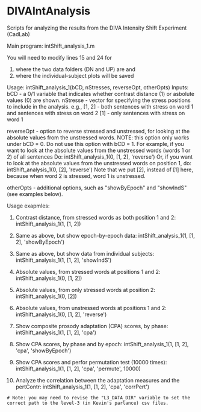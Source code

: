 DIVAIntAnalysis
===============

Scripts for analyzing the results from the DIVA Intensity Shift Experiment (CadLab)

Main program: intShift_analysis_1.m 

You will need to modify lines 15 and 24 for 
  1) where the two data folders (DN and UP) are and 
  2) where the individual-subject plots will be saved

Usage: intShift_analysis_1(bCD, nStresses, reverseOpt, otherOpts)
Inputs: 
  bCD - a 0/1 variable that indicates whether contrast distance (1) or asbolute values (0) are shown. 
  nStresse - vector for specifying the stress positions to include in the analysis.
            e.g., [1, 2] - both sentences with stress on word 1 and sentences with stress on word 2
                  [1] - only sentences with stress on word 1
                  
  reverseOpt - option to reverse stressed and unstressed, for looking at the absolute values from the unstressed words. 
          NOTE: this option only works under bCD = 0. Do not use this option with bCD = 1.
          For example, if you want to look at the absolute values from the unstressed words (words 1 or 2) of all sentences 
          Do: 
            intShift_analysis_1(0, [1, 2], 'reverse')
          Or, if you want to look at the absolute values from the unstressed words on position 1, do:
            intShift_analysis_1(0, [2], 'reverse')
            Note that we put [2], instead of [1] here, because when word 2 is stressed, word 1 is unstressed. 
            
  otherOpts - additional options, such as "showByEpoch" and "showIndS" (see examples below).
            
Usage exapmles:
  1. Contrast distance, from stressed words as both position 1 and 2: intShift_analysis_1(1, [1, 2])
  2. Same as above, but show epoch-by-epoch data: intShift_analysis_1(1, [1, 2], 'showByEpoch')
  3. Same as above, but show data from individual subjects: intShift_analysis_1(1, [1, 2], 'showIndS')
  4. Absolute values, from stressed words at positions 1 and 2: intShift_analysis_1(0, [1, 2])
  5. Absolute values, from only stressed words at position 2: intShift_analysis_1(0, [2])
  6. Absolute values, from unstressed words at positions 1 and 2: intShift_analysis_1(0, [1, 2], 'reverse')
  7. Show composite prosody adaptation (CPA) scores, by phase: intShift_analysis_1(1, [1, 2], 'cpa')
  8. Show CPA scores, by phase and by epoch: intShift_analysis_1(1, [1, 2], 'cpa', 'showByEpoch')

  9. Show CPA scores and perfor permutation test (10000 times): intShift_analysis_1(1, [1, 2], 'cpa', 'permute', 10000)
  
  10. Analyze the correlation between the adaptation measures and the pertContr:
	intShift_analysis_1(1, [1, 2], 'cpa', 'corrPert')
	
	# Note: you may need to revise the "L3_DATA_DIR" variable to set the correct path to the level-3 (in Kevin's parlance) csv files.
